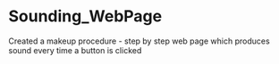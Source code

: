 # Sounding_WebPage
Created a makeup procedure - step by step web page which produces sound every time a button is clicked
